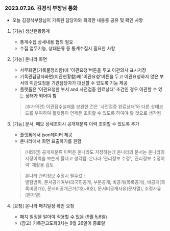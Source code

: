 ### 2023.07.26. 김경식 부장님 통화
- 오늘 김경식부장님이 기록원 담당자와 회의한 내용중 공유 및 확인 사항

1. [기능] 생산현황통계
    - 통계수집 상세내용 협의 필요
    - 수집 업무기능, 상태분류 등 통계수집시 필요한 사항

2. [기능] 온나라 화면
    - 서무화면(기록물정리함)에 '이관요청'버튼을 두고 이관의사 표시저장
    - 기록관담당자화면(이관현황함)에 '이관요청'버튼을 두고 이관요청하지 않은 부서의 이관요청을 기관담당자가 대신할 수 있도록 기능 제공
    - 플랫폼은 '이관요청한 부서 and 사전검증 완료상태' 조건인 경우 이관할 수 있는 상태가 되어야 함
    > (추가의견) 이관접수실패를 보완한 건은 '사전검증 완료상태'와 다른 상태코드를 부여하여 플랫폼이 언제든 조회할 수 있도록 하여야 할 것으로 생각됨

3. [기능] 문서, 메모 상세조회시 공개재분류 이력 조회할 수 있도록 추가
    - 플랫폼에서 json데이터 제공
    - 온나라에서 화면 표출하기를 원함
    > (내의견) 공개재분류 이력은 온나라도 저장하는데 온나라의 문서는 온나라의 저장이력을 보는게 옳다고 생각됨. 온나라 '관리정보 수정', '관리정보 수정이력' 재활용 검토

    > 온나라 관리정보 수정시 필수값 :    
    > 열람범위, 문서공개여부(대국민공개, 부분공개, 비공개(목록공개), 비공개(목록비공개)), 문서비공개근거(1호~8호), 문서비공개사유(문자열), 수정사유(문자열)

4. [요청] 온나라 패치일정 확인 요청
    - 패치 일정을 알아야 적용할 수 있음 (9월 5,6일)
    - (참고) 기록관고도화3차는 9월 26일이 종료일